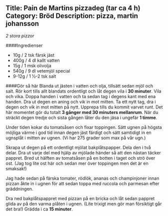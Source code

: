 Title: Pain de Martins pizzadeg (tar ca 4 h)
Category: Bröd
Description: pizza, martin johansson
---
*2 stora pizzor*

####Ingredienser

* 10g / 2 tsk färsk jäst
* 400g / 4 dl kallt vatten
* 15g / 1 msk olivolja
* 540g / 9 dl vetemjöl special
* 9-12g / 1 ½-2 tsk salt

####Gör så här
Blanda ut jästen i vatten och olja, tillsätt sedan mjöl och salt. Rör kort tills allt blandats ordentligt och låt degen vila i **30 minuter**.
Vila och vika. Doppa handen i vatten och ta sedan tag i degens kant med ena handen. Dra ut degen en aning och vik in mot mitten. Ta ett nytt tag, dra i degen och vik in mot mitten på nytt. Upprepa tills du kommit varvet runt. Det här momentet gör du totalt **3 gånger med 30 minuters mellanrum**. När du sträckt degen tredje och sista gången låter du den jäsa i ungefär **1 timme**.

Under tiden kokar du tomatsåsen och fixar toppingen. Sätt ugnen på högsta möjliga värme i god tid innan degen jäst färdigt och sätt samtidigt in en ugnsplåt i mitten av ugnen. (Vi har 275 grader som max på vår ugn.)

Skrapa ut degen på ett ordentligt mjölat bakplåtspapper. Dela den i två delar. Dra ut varje del med hjälp av mjölade händer så att den nästan täcker pappret. Bred ut hälften av tomatsåsen på en botten i taget och strö över ost. (Jag tog lite ost här och sedan mer över toppingen men det är en smaksak!)

Jag hade sedan på färska tomater, rödlök, ananas och champinjoner innan pizzan åkte in i ugnen för att sedan toppa med ruccola och parmesan efter gräddningen.

Dra ned bakplåtspappret med pizzan på en bricka och låt sedan pappret glida av på den varma plåten i ugnen. (Lite trixigt men gör man försiktigt går det bra!) Grädda i ca **15 minuter**.
